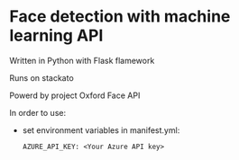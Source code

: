 # Face detection with machine learning API

Written in Python with Flask flamework

Runs on stackato

Powerd by project Oxford Face API

In order to use:

- set environment variables in manifest.yml:

  ```
  AZURE_API_KEY: <Your Azure API key>
  ```
